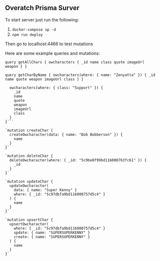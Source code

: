 ## Overatch Prisma Surver

To start server just run the following: 
1. `docker-compose up -d`
2. `npm run deploy`

Then go to localhost:4466 to test mutations

Here are some example queries and mutations:

`query getAllChars {
  owcharacters {
    _id
    name
    class
    quote
    imageUrl
    weapon
  }
}`

`query getCharByName {
  owcharacters(where: { name: "Zenyatta" }) {
    _id
    name
    quote
    weapon
    imageUrl
    class
  }
}`

```query getCharByClass {
  owcharacters(where: { class: "Support" }) {
    _id
    name
    quote
    weapon
    imageUrl
    class
  }
}```

`mutation createChar {
  createOwcharacter(data: { name: "Bob Bobberson" }) {
    name
  }
}`

`mutation deleteChar {
  deleteOwcharacter(where: { _id: "5c9be8f99bd116000763fc61" }) {
    _id
  }
}`

`mutation updateChar {
  updateOwcharacter(
    data: { name: "Super Kenny" }
    where: { _id: "5c97dbfa9bd116000757d5c4" }
  ) {
    name
  }
}`

`mutation upsertChar {
  upsertOwcharacter(
    where: { _id: "5c97dbfa9bd116000757d5c4" }
    update: { name: "SUPERSUPERKENNY" }
    create: { name: "SUPERSUPERKENNY" }
  ) {
    name
  }
}`
